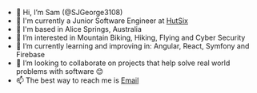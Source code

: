 - 👋 Hi, I’m Sam (@SJGeorge3108)
- 🏢 I'm currently a Junior Software Engineer at [HutSix](https://www.hutsix.com.au/team96df2265)
- 🦘 I'm based in Alice Springs, Australia
- 👀 I’m interested in Mountain Biking, Hiking, Flying and Cyber Security
- 🌱 I’m currently learning and improving in: Angular, React, Symfony and Firebase
- 💞️ I’m looking to collaborate on projects that help solve real world problems with software 😊
- 📫 The best way to reach me is [Email](mailto:sam@palakunnu.com)
<!---
SJGeorge3108/SJGeorge3108 is a ✨ special ✨ repository because its `README.md` (this file) appears on your GitHub profile.
You can click the Preview link to take a look at your changes.
--->
